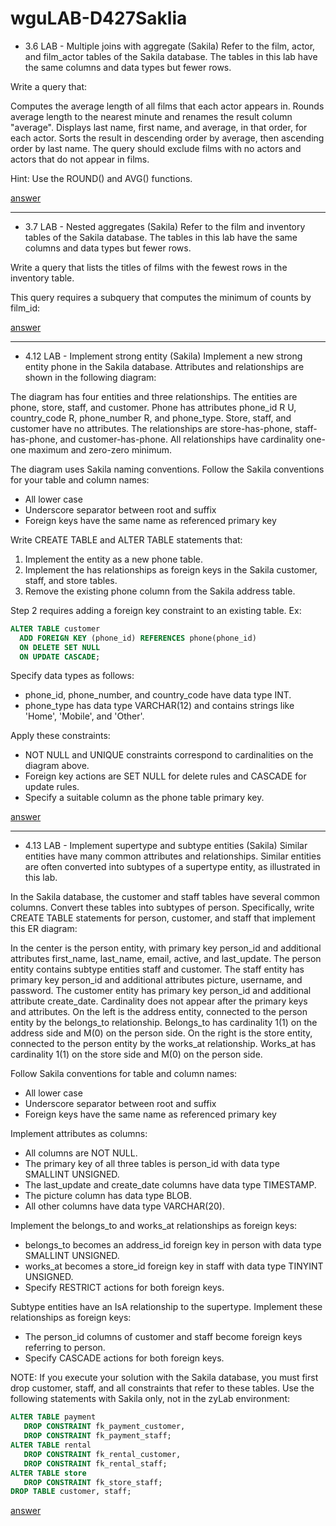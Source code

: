 # wguLAB-D427Saklia

- 3.6 LAB - Multiple joins with aggregate (Sakila)
Refer to the film, actor, and film_actor tables of the Sakila database. The tables in this lab have the same columns and data types but fewer rows.

Write a query that:

Computes the average length of all films that each actor appears in.
Rounds average length to the nearest minute and renames the result column "average".
Displays last name, first name, and average, in that order, for each actor.
Sorts the result in descending order by average, then ascending order by last name.
The query should exclude films with no actors and actors that do not appear in films.

Hint: Use the ROUND() and AVG() functions.

[answer](https://github.com/yhsomemot/wguLAB-D427Sec3/blob/main/answer/sec3.6.sql)

---

- 3.7 LAB - Nested aggregates (Sakila)
Refer to the film and inventory tables of the Sakila database. The tables in this lab have the same columns and data types but fewer rows.

Write a query that lists the titles of films with the fewest rows in the inventory table.

This query requires a subquery that computes the minimum of counts by film_id:

[answer](https://github.com/yhsomemot/wguLAB-D427Sec3/blob/main/answer/sec3.7.sql)

---

- 4.12 LAB - Implement strong entity (Sakila)
Implement a new strong entity phone in the Sakila database. Attributes and relationships are shown in the following diagram:

The diagram has four entities and three relationships. The entities are phone, store, staff, and customer. 
Phone has attributes phone_id R U, country_code R, phone_number R, and phone_type. Store, staff, and customer have no attributes. 
The relationships are store-has-phone, staff-has-phone, and customer-has-phone. All relationships have cardinality one-one maximum and zero-zero minimum.

The diagram uses Sakila naming conventions. Follow the Sakila conventions for your table and column names:

- All lower case
- Underscore separator between root and suffix
- Foreign keys have the same name as referenced primary key

Write CREATE TABLE and ALTER TABLE statements that:

1. Implement the entity as a new phone table.
2. Implement the has relationships as foreign keys in the Sakila customer, staff, and store tables.
3. Remove the existing phone column from the Sakila address table.

Step 2 requires adding a foreign key constraint to an existing table. Ex:

```sql
ALTER TABLE customer 
  ADD FOREIGN KEY (phone_id) REFERENCES phone(phone_id)
  ON DELETE SET NULL
  ON UPDATE CASCADE;
```

Specify data types as follows:

- phone_id, phone_number, and country_code have data type INT.
- phone_type has data type VARCHAR(12) and contains strings like 'Home', 'Mobile', and 'Other'.

Apply these constraints:

- NOT NULL and UNIQUE constraints correspond to cardinalities on the diagram above.
- Foreign key actions are SET NULL for delete rules and CASCADE for update rules.
- Specify a suitable column as the phone table primary key.

[answer](https://github.com/yhsomemot/wguLAB-D427Sec3and4/blob/main/answer/sec4.12.sql)

---

- 4.13 LAB - Implement supertype and subtype entities (Sakila)
Similar entities have many common attributes and relationships. Similar entities are often converted into subtypes of a supertype entity, as illustrated in this lab.

In the Sakila database, the customer and staff tables have several common columns. Convert these tables into subtypes of person. Specifically, write CREATE TABLE statements for person, customer, and staff that implement this ER diagram:

In the center is the person entity, with primary key person_id and additional attributes first_name, last_name, email, active, and last_update. 
The person entity contains subtype entities staff and customer. 
The staff entity has primary key person_id and additional attributes picture, username, and password. 
The customer entity has primary key person_id and additional attribute create_date.
Cardinality does not appear after the primary keys and attributes. 
On the left is the address entity, connected to the person entity by the belongs_to relationship. Belongs_to has cardinality 1(1) on the address side and M(0) on the person side. On the right is the store entity, connected to the person entity by the works_at relationship. Works_at has cardinality 1(1) on the store side and M(0) on the person side.

Follow Sakila conventions for table and column names:

- All lower case
- Underscore separator between root and suffix
- Foreign keys have the same name as referenced primary key

Implement attributes as columns:

- All columns are NOT NULL.
- The primary key of all three tables is person_id with data type SMALLINT UNSIGNED.
- The last_update and create_date columns have data type TIMESTAMP.
- The picture column has data type BLOB.
- All other columns have data type VARCHAR(20).

Implement the belongs_to and works_at relationships as foreign keys:

- belongs_to becomes an address_id foreign key in person with data type SMALLINT UNSIGNED.
- works_at becomes a store_id foreign key in staff with data type TINYINT UNSIGNED.
- Specify RESTRICT actions for both foreign keys.

Subtype entities have an IsA relationship to the supertype. Implement these relationships as foreign keys:

- The person_id columns of customer and staff become foreign keys referring to person.
- Specify CASCADE actions for both foreign keys.

NOTE: If you execute your solution with the Sakila database, you must first drop customer, staff, and all constraints that refer to these tables. Use the following statements with Sakila only, not in the zyLab environment:

```sql
ALTER TABLE payment 
   DROP CONSTRAINT fk_payment_customer,
   DROP CONSTRAINT fk_payment_staff;
ALTER TABLE rental 
   DROP CONSTRAINT fk_rental_customer,
   DROP CONSTRAINT fk_rental_staff; 
ALTER TABLE store
   DROP CONSTRAINT fk_store_staff;
DROP TABLE customer, staff;
```

[answer](https://github.com/yhsomemot/wguLAB-D427Sec3and4/blob/main/answer/sec4.13.sql)

